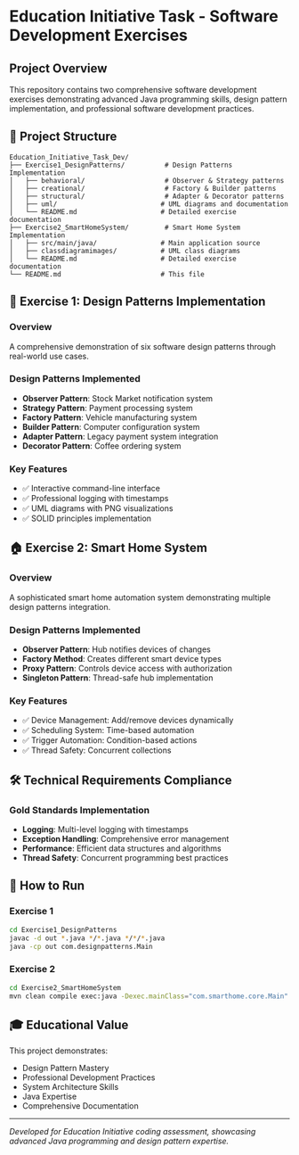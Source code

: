 # Education Initiative Task - Software Development Exercises

## Project Overview

This repository contains two comprehensive software development exercises demonstrating advanced Java programming skills, design pattern implementation, and professional software development practices.

## 📁 Project Structure

```
Education_Initiative_Task_Dev/
├── Exercise1_DesignPatterns/          # Design Patterns Implementation
│   ├── behavioral/                    # Observer & Strategy patterns
│   ├── creational/                    # Factory & Builder patterns  
│   ├── structural/                    # Adapter & Decorator patterns
│   ├── uml/                          # UML diagrams and documentation
│   └── README.md                     # Detailed exercise documentation
├── Exercise2_SmartHomeSystem/         # Smart Home System Implementation
│   ├── src/main/java/                # Main application source
│   ├── classdiagramimages/           # UML class diagrams
│   └── README.md                     # Detailed exercise documentation
└── README.md                         # This file
```

## 🎯 Exercise 1: Design Patterns Implementation

### Overview
A comprehensive demonstration of six software design patterns through real-world use cases.

### Design Patterns Implemented
- **Observer Pattern**: Stock Market notification system
- **Strategy Pattern**: Payment processing system
- **Factory Pattern**: Vehicle manufacturing system
- **Builder Pattern**: Computer configuration system
- **Adapter Pattern**: Legacy payment system integration
- **Decorator Pattern**: Coffee ordering system

### Key Features
- ✅ Interactive command-line interface
- ✅ Professional logging with timestamps
- ✅ UML diagrams with PNG visualizations
- ✅ SOLID principles implementation

## 🏠 Exercise 2: Smart Home System

### Overview
A sophisticated smart home automation system demonstrating multiple design patterns integration.

### Design Patterns Implemented
- **Observer Pattern**: Hub notifies devices of changes
- **Factory Method**: Creates different smart device types
- **Proxy Pattern**: Controls device access with authorization
- **Singleton Pattern**: Thread-safe hub implementation

### Key Features
- ✅ Device Management: Add/remove devices dynamically
- ✅ Scheduling System: Time-based automation
- ✅ Trigger Automation: Condition-based actions
- ✅ Thread Safety: Concurrent collections

## 🛠️ Technical Requirements Compliance

### Gold Standards Implementation
- **Logging**: Multi-level logging with timestamps
- **Exception Handling**: Comprehensive error management
- **Performance**: Efficient data structures and algorithms
- **Thread Safety**: Concurrent programming best practices

## 🚀 How to Run

### Exercise 1
```bash
cd Exercise1_DesignPatterns
javac -d out *.java */*.java */*/*.java
java -cp out com.designpatterns.Main
```

### Exercise 2
```bash
cd Exercise2_SmartHomeSystem
mvn clean compile exec:java -Dexec.mainClass="com.smarthome.core.Main"
```

## 🎓 Educational Value

This project demonstrates:
- Design Pattern Mastery
- Professional Development Practices
- System Architecture Skills
- Java Expertise
- Comprehensive Documentation

---

*Developed for Education Initiative coding assessment, showcasing advanced Java programming and design pattern expertise.*